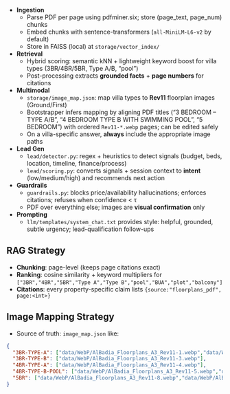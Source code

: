 
- **Ingestion**
  - Parse PDF per page using pdfminer.six; store (page_text, page_num) chunks
  - Embed chunks with sentence-transformers (`all-MiniLM-L6-v2` by default)
  - Store in FAISS (local) at `storage/vector_index/`
- **Retrieval**
  - Hybrid scoring: semantic kNN + lightweight keyword boost for villa types (3BR/4BR/5BR, Type A/B, “pool”)
  - Post-processing extracts **grounded facts** + **page numbers** for citations
- **Multimodal**
  - `storage/image_map.json`: map villa types to **Rev11** floorplan images (Ground/First)
  - Bootstrapper infers mapping by aligning PDF titles (“3 BEDROOM – TYPE A/B”, “4 BEDROOM TYPE B WITH SWIMMING POOL”, “5 BEDROOM”) with ordered `Rev11-*.webp` pages; can be edited safely
  - On a villa-specific answer, **always** include the appropriate image paths
- **Lead Gen**
  - `lead/detector.py`: regex + heuristics to detect signals (budget, beds, location, timeline, finance/process)
  - `lead/scoring.py`: converts signals + session context to **intent** (low/medium/high) and recommends next action
- **Guardrails**
  - `guardrails.py`: blocks price/availability hallucinations; enforces citations; refuses when confidence < τ
  - PDF over everything else; images are **visual confirmation** only
- **Prompting**
  - `llm/templates/system_chat.txt` provides style: helpful, grounded, subtle urgency; lead-qualification follow-ups

## RAG Strategy

- **Chunking**: page-level (keeps page citations exact)
- **Ranking**: cosine similarity + keyword multipliers for `["3BR","4BR","5BR","Type A","Type B","pool","BUA","plot","balcony"]`
- **Citations**: every property-specific claim lists `{source:"floorplans_pdf", page:<int>}`

## Image Mapping Strategy

- Source of truth: `image_map.json` like:
```json
{
  "3BR-TYPE-A": ["data/WebP/AlBadia_Floorplans_A3_Rev11-1.webp","data/WebP/AlBadia_Floorplans_A3_Rev11-2.webp"],
  "3BR-TYPE-B": ["data/WebP/AlBadia_Floorplans_A3_Rev11-3.webp"],
  "4BR-TYPE-A": ["data/WebP/AlBadia_Floorplans_A3_Rev11-4.webp"],
  "4BR-TYPE-B-POOL": ["data/WebP/AlBadia_Floorplans_A3_Rev11-5.webp","data/WebP/AlBadia_Floorplans_A3_Rev11-7.webp"],
  "5BR": ["data/WebP/AlBadia_Floorplans_A3_Rev11-8.webp","data/WebP/AlBadia_Floorplans_A3_Rev11-9.webp"]
}